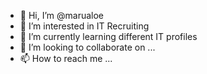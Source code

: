 - 👋 Hi, I’m @marualoe
- 👀 I’m interested in IT Recruiting
- 🌱 I’m currently learning different IT profiles
- 💞️ I’m looking to collaborate on ...
- 📫 How to reach me ...

<!---
marualoe/marualoe is a ✨ special ✨ repository because its `README.md` (this file) appears on your GitHub profile.
You can click the Preview link to take a look at your changes.
--->
